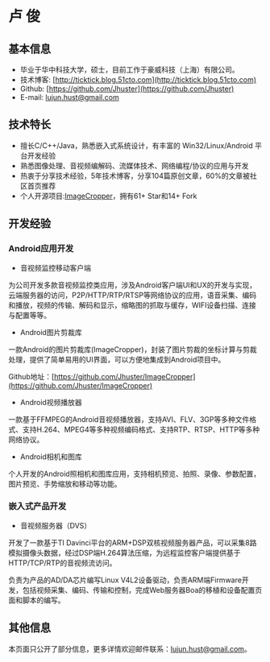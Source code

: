**卢   俊**
=============

**基本信息**
-----------------------
- 毕业于华中科技大学，硕士，目前工作于豪威科技（上海）有限公司。
- 技术博客: [http://ticktick.blog.51cto.com](http://ticktick.blog.51cto.com)
- Github:   [https://github.com/Jhuster](https://github.com/Jhuster)
- E-mail:   lujun.hust@gmail.com

**技术特长**
-----------------------

- 擅长C/C++/Java，熟悉嵌入式系统设计，有丰富的 Win32/Linux/Android 平台开发经验
- 熟悉图像处理、音视频编解码、流媒体技术、网络编程/协议的应用与开发
- 热衷于分享技术经验，5年技术博客，分享104篇原创文章，60%的文章被社区首页推荐
- 个人开源项目:[ImageCropper][1]，拥有61+ Star和14+ Fork

**开发经验**
------------------
### **Android应用开发**

- 音视频监控移动客户端

为公司开发多款音视频监控类应用，涉及Android客户端UI和UX的开发与实现，云端服务器的访问，P2P/HTTP/RTP/RTSP等网络协议的应用，语音采集、编码和播放，视频的传输、解码和显示，缩略图的抓取与缓存，WIFI设备扫描、连接与配置等等。

- Android图片剪裁库

一款Android的图片剪裁库(ImageCropper)，封装了图片剪裁的坐标计算与剪裁处理，提供了简单易用的UI界面，可以方便地集成到Android项目中。

Github地址：[https://github.com/Jhuster/ImageCropper](https://github.com/Jhuster/ImageCropper)

- Android视频播放器

一款基于FFMPEG的Android音视频播放器，支持AVI、FLV、3GP等多种文件格式、支持H.264、MPEG4等多种视频编码格式、支持RTP、RTSP、HTTP等多种网络协议。

- Android相机和图库

个人开发的Android照相机和图库应用，支持相机预览、拍照、录像、参数配置，图片预览、手势缩放和移动等功能。

### **嵌入式产品开发**

- 音视频服务器（DVS）

开发了一款基于TI Davinci平台的ARM+DSP双核视频服务器产品，可以采集8路模拟摄像头数据，经过DSP端H.264算法压缩，为远程监控客户端提供基于HTTP/TCP/RTP的音视频流访问。

负责为产品的AD/DA芯片编写Linux V4L2设备驱动，负责ARM端Firmware开发，包括视频采集、编码、传输和控制，完成Web服务器Boa的移植和设备配置页面和脚本的编写。  

**其他信息**
---------
本页面只公开了部分信息，更多详情欢迎邮件联系：lujun.hust@gmail.com。

  [1]: https://github.com/Jhuster/ImageCropper

